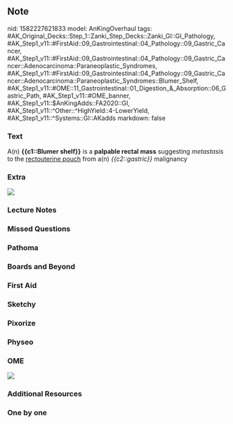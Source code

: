 ## Note
nid: 1582227621833
model: AnKingOverhaul
tags: #AK_Original_Decks::Step_1::Zanki_Step_Decks::Zanki_GI::GI_Pathology, #AK_Step1_v11::#FirstAid::09_Gastrointestinal::04_Pathology::09_Gastric_Cancer, #AK_Step1_v11::#FirstAid::09_Gastrointestinal::04_Pathology::09_Gastric_Cancer::Adenocarcinoma::Paraneoplastic_Syndromes, #AK_Step1_v11::#FirstAid::09_Gastrointestinal::04_Pathology::09_Gastric_Cancer::Adenocarcinoma::Paraneoplastic_Syndromes::Blumer_Shelf, #AK_Step1_v11::#OME::11_Gastrointestinal::01_Digestion_&_Absorption::06_Gastric_Path, #AK_Step1_v11::#OME_banner, #AK_Step1_v11::$AnKingAdds::FA2020::GI, #AK_Step1_v11::^Other::^HighYield::4-LowerYield, #AK_Step1_v11::^Systems::GI::AKadds
markdown: false

### Text
A(n) <b>{{c1::Blumer shelf}}</b> is a <b>palpable rectal mass</b>
suggesting <i>metastasis</i> to the <u>rectouterine pouch</u> from
a(n) <i>{{c2::gastric}}</i> malignancy

### Extra
<img src="paste-67e6d0f6836eb5c6aef0707581b1c3363bde2820.jpg">

### Lecture Notes


### Missed Questions


### Pathoma


### Boards and Beyond


### First Aid


### Sketchy


### Pixorize


### Physeo


### OME
<div class="ome-widget">
  <a href="https://onlinemeded.org?ref=anki"><img src=
  "_OME_AnkiFlashcards_General_4.png"></a>
</div>

### Additional Resources


### One by one


